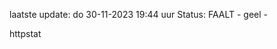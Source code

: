 laatste update: 
do 30-11-2023 19:44   uur 
Status: FAALT - geel - 
<div class="service Y">httpstat</div>